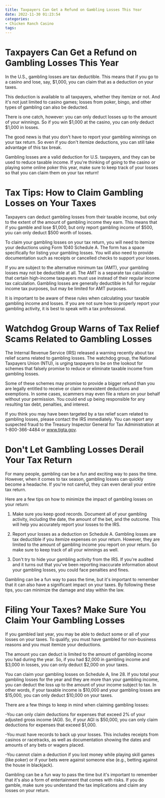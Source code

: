 ```yaml
---
title: Taxpayers Can Get a Refund on Gambling Losses This Year
date: 2022-11-30 01:23:54
categories:
- Chicken Ranch Casino
tags:
---
```



#  Taxpayers Can Get a Refund on Gambling Losses This Year

In the U.S., gambling losses are tax deductible. This means that if you go to a casino and lose, say, $1,000, you can claim that as a deduction on your taxes.

This deduction is available to all taxpayers, whether they itemize or not. And it's not just limited to casino games; losses from poker, bingo, and other types of gambling can also be deducted.

There is one catch, however: you can only deduct losses up to the amount of your winnings. So if you win $1,000 at the casino, you can only deduct $1,000 in losses.

The good news is that you don't have to report your gambling winnings on your tax return. So even if you don't itemize deductions, you can still take advantage of this tax break.

Gambling losses are a valid deduction for U.S. taxpayers, and they can be used to reduce taxable income. If you're thinking of going to the casino or playing some online poker this year, make sure to keep track of your losses so that you can claim them on your tax return!

#  Tax Tips: How to Claim Gambling Losses on Your Taxes

Taxpayers can deduct gambling losses from their taxable income, but only to the extent of the amount of gambling income they earn. This means that if you gamble and lose $1,000, but only report gambling income of $500, you can only deduct $500 worth of losses.

To claim your gambling losses on your tax return, you will need to itemize your deductions using Form 1040 Schedule A. The form has a space specifically for listing your gambling losses. You will also need to provide documentation such as receipts or cancelled checks to support your losses.

If you are subject to the alternative minimum tax (AMT), your gambling losses may not be deductible at all. The AMT is a separate tax calculation that certain high-income taxpayers must use instead of their regular income tax calculation. Gambling losses are generally deductible in full for regular income tax purposes, but may be limited for AMT purposes.

It is important to be aware of these rules when calculating your taxable gambling income and losses. If you are not sure how to properly report your gambling activity, it is best to speak with a tax professional.

#  Watchdog Group Warns of Tax Relief Scams Related to Gambling Losses




The Internal Revenue Service (IRS) released a warning recently about tax relief scams related to gambling losses. The watchdog group, the National Taxpayers Union (NTU), is urging taxpayers to be on the lookout for schemes that falsely promise to reduce or eliminate taxable income from gambling losses.

Some of these schemes may promise to provide a bigger refund than you are legally entitled to receive or claim nonexistent deductions and exemptions. In some cases, scammers may even file a return on your behalf without your permission. You could end up being responsible for any resulting tax debt, penalties, and interest.

If you think you may have been targeted by a tax relief scam related to gambling losses, please contact the IRS immediately. You can report any suspected fraud to the Treasury Inspector General for Tax Administration at 1-800-366-4484 or www.tigta.gov.

#  Don't Let Gambling Losses Derail Your Tax Return 

For many people, gambling can be a fun and exciting way to pass the time. However, when it comes to tax season, gambling losses can quickly become a headache. If you're not careful, they can even derail your entire tax return.

Here are a few tips on how to minimize the impact of gambling losses on your return:

1. Make sure you keep good records. Document all of your gambling activity, including the date, the amount of the bet, and the outcome. This will help you accurately report your losses to the IRS.

2. Report your losses as a deduction on Schedule A. Gambling losses are tax deductible if you itemize expenses on your return. However, they are limited to the amount of gambling income you report on your return. So make sure to keep track of all your winnings as well.

3. Don't try to hide your gambling activity from the IRS. If you're audited and it turns out that you've been reporting inaccurate information about your gambling losses, you could face penalties and fines.

Gambling can be a fun way to pass the time, but it's important to remember that it can also have a significant impact on your taxes. By following these tips, you can minimize the damage and stay within the law.

#  Filing Your Taxes? Make Sure You Claim Your Gambling Losses

If you gambled last year, you may be able to deduct some or all of your losses on your taxes. To qualify, you must have gambled for non-business reasons and you must itemize your deductions.

The amount you can deduct is limited to the amount of gambling income you had during the year. So, if you had $2,000 in gambling income and $3,000 in losses, you can only deduct $2,000 on your taxes.

You can claim your gambling losses on Schedule A, line 28. If you total your gambling losses for the year and they are more than your gambling income, you can deduct the loss up to the amount of your income subject to tax. In other words, if your taxable income is $10,000 and your gambling losses are $15,000, you can only deduct $10,000 on your taxes.

There are a few things to keep in mind when claiming gambling losses:

-You can only claim deductions for expenses that exceed 2% of your adjusted gross income (AGI). So, if your AGI is $50,000, you can only claim deductions for expenses that exceed $1,000.

-You must have records to back up your losses. This includes receipts from casinos or racetracks, as well as documentation showing the dates and amounts of any bets or wagers placed.

-You cannot claim a deduction if you lost money while playing skill games (like poker) or if your bets were against someone else (e.g., betting against the house in blackjack).

Gambling can be a fun way to pass the time but it's important to remember that it's also a form of entertainment that comes with risks. If you do gamble, make sure you understand the tax implications and claim any losses on your return.